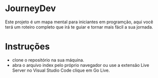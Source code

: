# JourneyDev

Este projeto é um mapa mental para iniciantes em programção, aqui você terá um roteiro completo que irá te guiar e tornar mais fácil a sua jornada.

# Instruções 
- clone o repositório na sua máquina.
- abra o arquivo index pelo próprio navegador ou use a extensão Live Server no Visual Studio Code clique em Go Live.
